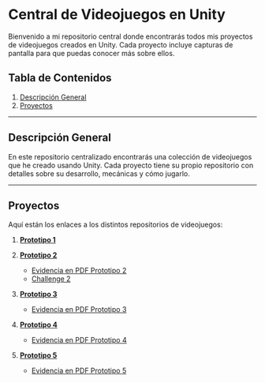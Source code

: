 # Central de Videojuegos en Unity

Bienvenido a mi repositorio central donde encontrarás todos mis proyectos de videojuegos creados en Unity. Cada proyecto incluye capturas de pantalla para que puedas conocer más sobre ellos.

## Tabla de Contenidos

1. [Descripción General](#descripción-general)
2. [Proyectos](#proyectos)

---

## Descripción General

En este repositorio centralizado encontrarás una colección de videojuegos que he creado usando Unity. Cada proyecto tiene su propio repositorio con detalles sobre su desarrollo, mecánicas y cómo jugarlo.

---

## Proyectos

Aquí están los enlaces a los distintos repositorios de videojuegos:

1. **[Prototipo 1](https://github.com/CrecacionDeVideojuegosGIDS4102/Prototipo1)**

2. **[Prototipo 2](https://github.com/CrecacionDeVideojuegosGIDS4102/Prototipo2)**
   - [Evidencia en PDF Prototipo 2](https://drive.google.com/file/d/1DFlx3yRqNCQM233JDh7TbiQazZIp7Ehh/view?usp=drive_link)
   - [Challenge 2](https://github.com/CrecacionDeVideojuegosGIDS4102/Challenge02)
3. **[Prototipo 3]()**
   - [Evidencia en PDF Prototipo 3]()
5. **[Prototipo 4]()**
   - [Evidencia en PDF Prototipo 4]()
7. **[Prototipo 5]()**
   - [Evidencia en PDF Prototipo 5]()
